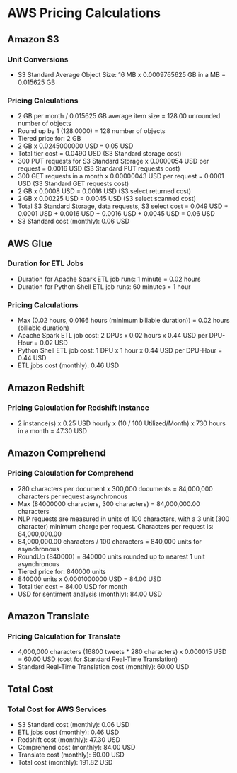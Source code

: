 # AWS Pricing Calculations

## Amazon S3

### Unit Conversions
- S3 Standard Average Object Size: 16 MB x 0.0009765625 GB in a MB = 0.015625 GB

### Pricing Calculations
- 2 GB per month / 0.015625 GB average item size = 128.00 unrounded number of objects
- Round up by 1 (128.0000) = 128 number of objects
- Tiered price for: 2 GB
- 2 GB x 0.0245000000 USD = 0.05 USD
- Total tier cost = 0.0490 USD (S3 Standard storage cost)
- 300 PUT requests for S3 Standard Storage x 0.0000054 USD per request = 0.0016 USD (S3 Standard PUT requests cost)
- 300 GET requests in a month x 0.00000043 USD per request = 0.0001 USD (S3 Standard GET requests cost)
- 2 GB x 0.0008 USD = 0.0016 USD (S3 select returned cost)
- 2 GB x 0.00225 USD = 0.0045 USD (S3 select scanned cost)
- Total S3 Standard Storage, data requests, S3 select cost = 0.049 USD + 0.0001 USD + 0.0016 USD + 0.0016 USD + 0.0045 USD = 0.06 USD
- S3 Standard cost (monthly): 0.06 USD

## AWS Glue

### Duration for ETL Jobs
- Duration for Apache Spark ETL job runs: 1 minute = 0.02 hours
- Duration for Python Shell ETL job runs: 60 minutes = 1 hour

### Pricing Calculations
- Max (0.02 hours, 0.0166 hours (minimum billable duration)) = 0.02 hours (billable duration)
- Apache Spark ETL job cost: 2 DPUs x 0.02 hours x 0.44 USD per DPU-Hour = 0.02 USD
- Python Shell ETL job cost: 1 DPU x 1 hour x 0.44 USD per DPU-Hour = 0.44 USD
- ETL jobs cost (monthly): 0.46 USD

## Amazon Redshift

### Pricing Calculation for Redshift Instance
- 2 instance(s) x 0.25 USD hourly x (10 / 100 Utilized/Month) x 730 hours in a month = 47.30 USD

## Amazon Comprehend

### Pricing Calculation for Comprehend
- 280 characters per document x 300,000 documents = 84,000,000 characters per request asynchronous
- Max (84000000 characters, 300 characters) = 84,000,000.00 characters
- NLP requests are measured in units of 100 characters, with a 3 unit (300 character) minimum charge per request. Characters per request is: 84,000,000.00
- 84,000,000.00 characters / 100 characters = 840,000 units for asynchronous
- RoundUp (840000) = 840000 units rounded up to nearest 1 unit asynchronous
- Tiered price for: 840000 units
- 840000 units x 0.0001000000 USD = 84.00 USD
- Total tier cost = 84.00 USD for month
- USD for sentiment analysis (monthly): 84.00 USD

## Amazon Translate

### Pricing Calculation for Translate
- 4,000,000 characters (16800 tweets * 280 characters) x 0.000015 USD = 60.00 USD (cost for Standard Real-Time Translation)
- Standard Real-Time Translation cost (monthly): 60.00 USD

## Total Cost

### Total Cost for AWS Services
- S3 Standard cost (monthly): 0.06 USD
- ETL jobs cost (monthly): 0.46 USD
- Redshift cost (monthly): 47.30 USD
- Comprehend cost (monthly): 84.00 USD
- Translate cost (monthly): 60.00 USD
- Total cost (monthly): 191.82 USD
```